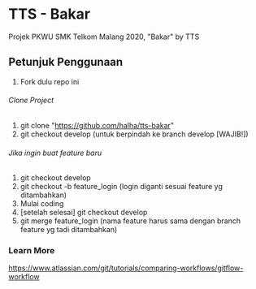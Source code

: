 # TTS - Bakar

Projek PKWU SMK Telkom Malang 2020, "Bakar" by TTS

## Petunjuk Penggunaan

1. Fork dulu repo ini

###### Clone Project

1. git clone "https://github.com/halha/tts-bakar"
2. git checkout develop (untuk berpindah ke branch develop [WAJIB!])

###### Jika ingin buat feature baru

1. git checkout develop
2. git checkout -b feature_login (login diganti sesuai feature yg ditambahkan)
3. Mulai coding
4. [setelah selesai] git checkout develop
5. git merge feature_login (nama feature harus sama dengan branch feature yg tadi ditambahkan)

### Learn More

https://www.atlassian.com/git/tutorials/comparing-workflows/gitflow-workflow
